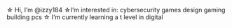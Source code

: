 ☆ Hi, I’m @izzy184
☆I’m interested in:
 cybersecurity
 games design
 gaming
 building pcs
☆ I’m currently learning a t level in digital 

